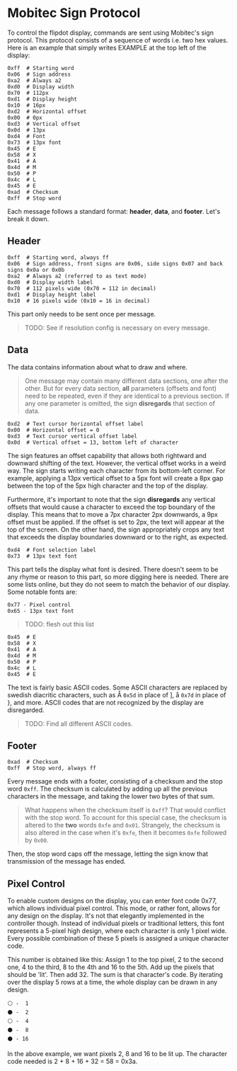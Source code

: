 # Mobitec Sign Protocol

To control the flipdot display, commands are sent using Mobitec's sign protocol. This protocol consists of a sequence of words i.e. two hex values.
Here is an example that simply writes EXAMPLE at the top left of the display:
```
0xff  # Starting word
0x06  # Sign address
0xa2  # Always a2
0xd0  # Display width
0x70  # 112px
0xd1  # Display height
0x10  # 16px
0xd2  # Horizontal offset
0x00  # 0px
0xd3  # Vertical offset
0x0d  # 13px
0xd4  # Font
0x73  # 13px font
0x45  # E
0x58  # X
0x41  # A
0x4d  # M
0x50  # P
0x4c  # L
0x45  # E
0xad  # Checksum
0xff  # Stop word
```
Each message follows a standard format: **header**, **data**, and **footer**. Let's break it down.

## Header
```
0xff  # Starting word, always ff
0x06  # Sign address, front signs are 0x06, side signs 0x07 and back signs 0x0a or 0x0b
0xa2  # Always a2 (referred to as text mode)
0xd0  # Display width label
0x70  # 112 pixels wide (0x70 = 112 in decimal)
0xd1  # Display height label
0x10  # 16 pixels wide (0x10 = 16 in decimal)
```
This part only needs to be sent once per message. 
>TODO: See if resolution config is necessary on every message.

## Data
The data contains information about what to draw and where. 
> One message may contain many different data sections, one after the other. But for every data section, **all** parameters (offsets and font) need to be repeated, even if they are identical to a previous section. If any one parameter is omitted, the sign **disregards** that section of data.

```
0xd2  # Text cursor horizontal offset label
0x00  # Horizontal offset = 0
0xd3  # Text cursor vertical offset label
0x0d  # Vertical offset = 13, bottom left of character
```
The sign features an offset capability that allows both rightward and downward shifting of the text. However, the vertical offset works in a weird way. The sign starts writing each character from its bottom-left corner. For example, applying a 13px vertical offset to a 5px font will create a 8px gap between the top of the 5px high character and the top of the display.

Furthermore, it's important to note that the sign **disregards** any vertical offsets that would cause a character to exceed the top boundary of the display. This means that to move a 7px character 2px downwards, a 9px offset must be applied. If the offset is set to 2px, the text will appear at the top of the screen. On the other hand, the sign appropriately crops any text that exceeds the display boundaries downward or to the right, as expected.
```
0xd4  # Font selection label
0x73  # 13px text font
```
This part tells the display what font is desired. There doesn't seem to be any rhyme or reason to this part, so more digging here is needed. There are some lists online, but they do not seem to match the behavior of our display.
Some notable fonts are:
```
0x77 - Pixel control
0x65 - 13px text font
```
> TODO: flesh out this list

```
0x45  # E
0x58  # X
0x41  # A
0x4d  # M
0x50  # P
0x4c  # L
0x45  # E
```
The text is fairly basic ASCII codes. Some ASCII characters are replaced by swedish diacritic characters, such as Å `0x5d` in place of ], å `0x7d` in place of }, and more. ASCII codes that are not recognized by the display are disregarded.
> TODO: Find all different ASCII codes.

## Footer
```
0xad  # Checksum
0xff  # Stop word, always ff
```
Every message ends with a footer, consisting of a checksum and the stop word `0xff`. The checksum is calculated by adding up all the previous characters in the message, and taking the lower two bytes of that sum. 
>What happens when the checksum itself is `0xff`? That would conflict with the stop word. To account for this special case, the checksum is altered to the **two** words `0xfe` and `0x01`. Strangely, the checksum is also altered in the case when it's `0xfe`, then it becomes `0xfe` followed by `0x00`. 

Then, the stop word caps off the message, letting the sign know that transmission of the message has ended.

## Pixel Control
To enable custom designs on the display, you can enter font code 0x77, which allows individual pixel control. This mode, or rather font, allows for any design on the display. It's not that elegantly implemented in the controller though. Instead of individual pixels or traditional letters, this font represents a 5-pixel high design, where each character is only 1 pixel wide. Every possible combination of these 5 pixels is assigned a unique character code.

This number is obtained like this: Assign 1 to the top pixel, 2 to the second one, 4 to the third, 8 to the 4th and 16 to the 5th. Add up the pixels that should be 'lit'. Then add 32. The sum is that character's code. By iterating over the display 5 rows at a time, the whole display can be drawn in any design.

```
⚪ -  1
⚫ -  2
⚪ -  4
⚫ -  8
⚫ - 16
```
In the above example, we want pixels 2, 8 and 16 to be lit up. The character code needed is 2 + 8 + 16 + 32 = 58 = 0x3a.



